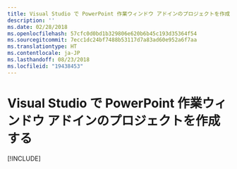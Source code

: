 ```yaml
---
title: Visual Studio で PowerPoint 作業ウィンドウ アドインのプロジェクトを作成する
description: ''
ms.date: 02/28/2018
ms.openlocfilehash: 57cfc0d0bd1b329806e620b6b45c193d35364f54
ms.sourcegitcommit: 7ecc1dc24bf7488b53117d7a83ad60e952a6f7aa
ms.translationtype: HT
ms.contentlocale: ja-JP
ms.lasthandoff: 08/23/2018
ms.locfileid: "19438453"
---
```

# <a name="create-your-powerpoint-task-pane-add-in-project-in-visual-studio"></a>Visual Studio で PowerPoint 作業ウィンドウ アドインのプロジェクトを作成する

[!INCLUDE[](../includes/powerpoint-tutorial-setup.md)]